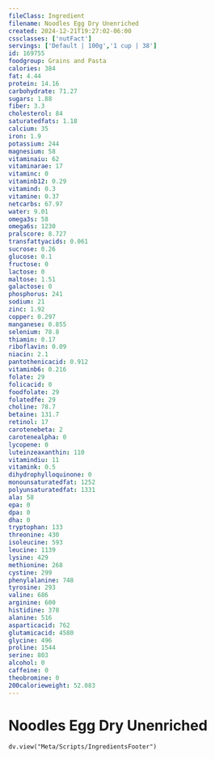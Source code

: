 ```yaml
---
fileClass: Ingredient
filename: Noodles Egg Dry Unenriched
created: 2024-12-21T19:27:02-06:00
cssclasses: ['nutFact']
servings: ['Default | 100g','1 cup | 38']
id: 169755
foodgroup: Grains and Pasta
calories: 384
fat: 4.44
protein: 14.16
carbohydrate: 71.27
sugars: 1.88
fiber: 3.3
cholesterol: 84
saturatedfats: 1.18
calcium: 35
iron: 1.9
potassium: 244
magnesium: 58
vitaminaiu: 62
vitaminarae: 17
vitaminc: 0
vitaminb12: 0.29
vitamind: 0.3
vitamine: 0.37
netcarbs: 67.97
water: 9.01
omega3s: 58
omega6s: 1230
pralscore: 8.727
transfattyacids: 0.061
sucrose: 0.26
glucose: 0.1
fructose: 0
lactose: 0
maltose: 1.51
galactose: 0
phosphorus: 241
sodium: 21
zinc: 1.92
copper: 0.297
manganese: 0.855
selenium: 78.8
thiamin: 0.17
riboflavin: 0.09
niacin: 2.1
pantothenicacid: 0.912
vitaminb6: 0.216
folate: 29
folicacid: 0
foodfolate: 29
folatedfe: 29
choline: 78.7
betaine: 131.7
retinol: 17
carotenebeta: 2
carotenealpha: 0
lycopene: 0
luteinzeaxanthin: 110
vitamindiu: 11
vitamink: 0.5
dihydrophylloquinone: 0
monounsaturatedfat: 1252
polyunsaturatedfat: 1331
ala: 58
epa: 0
dpa: 0
dha: 0
tryptophan: 133
threonine: 430
isoleucine: 593
leucine: 1139
lysine: 429
methionine: 268
cystine: 299
phenylalanine: 748
tyrosine: 293
valine: 686
arginine: 600
histidine: 378
alanine: 516
asparticacid: 762
glutamicacid: 4580
glycine: 496
proline: 1544
serine: 803
alcohol: 0
caffeine: 0
theobromine: 0
200calorieweight: 52.083
---
```


# Noodles Egg Dry Unenriched

```dataviewjs
dv.view("Meta/Scripts/IngredientsFooter")
```